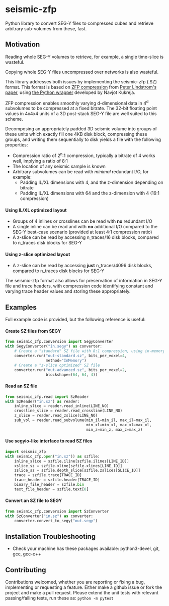 # seismic-zfp #
Python library to convert SEG-Y files to compressed cubes and retrieve arbitrary sub-volumes from these, fast.

## Motivation ##

Reading whole SEG-Y volumes to retrieve, for example, a single time-slice is wasteful.

Copying whole SEG-Y files uncompressed over networks is also wasteful.

This library addresses both issues by implementing the seismic-zfp (.SZ) format.
This format is based on [ZFP compression](https://computing.llnl.gov/projects/floating-point-compression)
from [Peter Lindstrom's paper](https://www.researchgate.net/publication/264417607_Fixed-Rate_Compressed_Floating-Point_Arrays),
using [the Python wrapper](https://github.com/navjotk/pyzfp) developed by Navjot Kukreja.


ZFP compression enables smoothly varying d-dimensional data in 4<sup>d</sup> subvolumes 
to be compressed at a fixed bitrate. The 32-bit floating point values in 4x4x4 units
of a 3D post-stack SEG-Y file are well suited to this scheme. 

Decomposing an appropriately padded 3D seismic volume into groups of these units which 
exactly fill one 4KB disk block, compressing these groups, and writing them sequentially 
to disk yields a file with the following properties:
- Compression ratio of 2<sup>n</sup>:1 compression, 
typically a bitrate of 4 works well, implying a ratio of 8:1
- The location of any seismic sample is known
- Arbitrary subvolumes can be read with *minimal* redundant I/O, for example:
  - Padding IL/XL dimensions with 4, and the z-dimension depending on bitrate
  - Padding IL/XL dimensions with 64 and the z-dimension with 4 (16:1 compression)
#### Using IL/XL optimized layout ###
- Groups of 4 inlines or crosslines can be read with **no** redundant I/O
- A single inline can be read and with **no** additional I/O compared to the SEG-Y 
best-case scenario (provided at least 4:1 compression ratio)
- A z-slice can be read by accessing n_traces/16 disk blocks, 
compared to n_traces disk blocks for SEG-Y
#### Using z-slice optimized layout ####
- A z-slice can be read by accessing **just** n_traces/4096 disk blocks, 
compared to n_traces disk blocks for SEG-Y

The seismic-zfp format also allows for preservation of information in 
SEG-Y file and trace headers, with compression code identifying constant 
and varying trace header values and storing these appropriately.

## Examples ##

Full example code is provided, but the following reference is useful:

#### Create SZ files from SEGY ####

```python
from seismic_zfp.conversion import SegyConverter
with SegyConverter("in.segy") as converter:
    # Create a "standard" SZ file with 8:1 compression, using in-memory method
    converter.run("out-standard.sz", bits_per_voxel=4,
                  method="InMemory")
    # Create a "z-slice optimized" SZ file
    converter.run("out-advanced.sz", bits_per_voxel=2, 
                  blockshape=(64, 64, 4))
```

#### Read an SZ file ####
```python
from seismic_zfp.read import SzReader
with SzReader("in.sz") as reader:
    inline_slice = reader.read_inline(LINE_NO)
    crossline_slice = reader.read_crossline(LINE_NO)
    z_slice = reader.read_zslice(LINE_NO)
    sub_vol = reader.read_subvolume(min_il=min_il, max_il=max_il, 
                                    min_xl=min_xl, max_xl=max_xl, 
                                    min_z=min_z, max_z=max_z)
```

#### Use segyio-like interface to read SZ files ####
```python
import seismic_zfp
with seismic_zfp.open("in.sz")) as szfile:
    inline_slice = szfile.iline[szfile.ilines[LINE_ID]]
    xslice_sz = szfile.xline[szfile.xlines[LINE_ID]]
    zslice_sz = szfile.depth_slice[szfile.zslices[SLICE_ID]]
    trace = szfile.trace[TRACE_ID]
    trace_header = szfile.header[TRACE_ID]
    binary_file_header = szfile.bin
    text_file_header = szfile.text[0]
```

#### Convert an SZ file to SEGY ####
```python
from seismic_zfp.conversion import SzConverter
with SzConverter("in.sz") as converter:
    converter.convert_to_segy("out.segy")
```

## Installation Troubleshooting ##
- Check your machine has these packages available: python3-devel, git, gcc, gcc-c++

## Contributing ##
Contributions welcomed, whether you are reporting or fixing a bug, implementing or requesting a feature. Either make a github issue or fork the project and make a pull request. Please extend the unit tests with relevant passing/failing tests, run these as: `python -m pytest`

